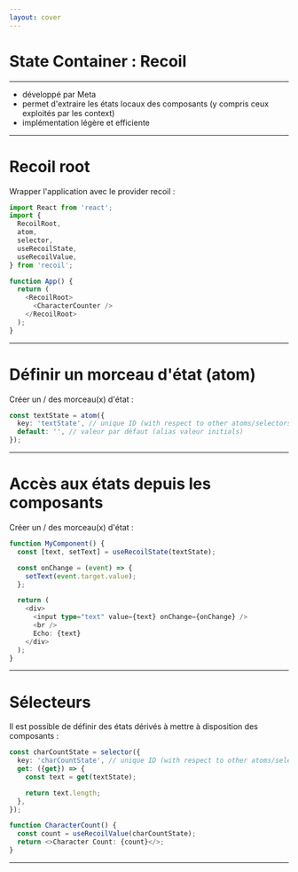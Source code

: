 ```yaml
---
layout: cover
---
```


# State Container : Recoil

---

* développé par Meta
* permet d'extraire les états locaux des composants (y compris ceux exploités par les context)
* implémentation légère et efficiente

---

# Recoil root

Wrapper l'application avec le provider recoil :

```typescript
import React from 'react';
import {
  RecoilRoot,
  atom,
  selector,
  useRecoilState,
  useRecoilValue,
} from 'recoil';

function App() {
  return (
    <RecoilRoot>
      <CharacterCounter />
    </RecoilRoot>
  );
}
```

---

# Définir un morceau d'état (atom)

Créer un / des morceau(x) d'état :

```typescript
const textState = atom({
  key: 'textState', // unique ID (with respect to other atoms/selectors)
  default: '', // valeur par défaut (alias valeur initials)
});
```

---

# Accès aux états depuis les composants

Créer un / des morceau(x) d'état :

```typescript
function MyComponent() {
  const [text, setText] = useRecoilState(textState);

  const onChange = (event) => {
    setText(event.target.value);
  };

  return (
    <div>
      <input type="text" value={text} onChange={onChange} />
      <br />
      Echo: {text}
    </div>
  );
}
```

---

# Sélecteurs

Il est possible de définir des états dérivés à mettre à disposition des composants :

```typescript
const charCountState = selector({
  key: 'charCountState', // unique ID (with respect to other atoms/selectors)
  get: ({get}) => {
    const text = get(textState);

    return text.length;
  },
});
```

```typescript
function CharacterCount() {
  const count = useRecoilValue(charCountState);
  return <>Character Count: {count}</>;
}
```

---
